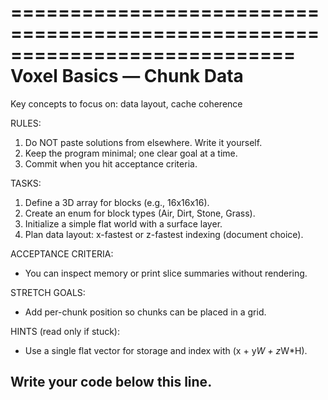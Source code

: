 ============================================================================
 Voxel Basics — Chunk Data
 ============================================================================
 Key concepts to focus on: data layout, cache coherence

 RULES:
 1) Do NOT paste solutions from elsewhere. Write it yourself.
 2) Keep the program minimal; one clear goal at a time.
 3) Commit when you hit acceptance criteria.

 TASKS:
 1. Define a 3D array for blocks (e.g., 16x16x16).
 2. Create an enum for block types (Air, Dirt, Stone, Grass).
 3. Initialize a simple flat world with a surface layer.
 4. Plan data layout: x-fastest or z-fastest indexing (document choice).

 ACCEPTANCE CRITERIA:
 - You can inspect memory or print slice summaries without rendering.

 STRETCH GOALS:
 - Add per-chunk position so chunks can be placed in a grid.

 HINTS (read only if stuck):
 - Use a single flat vector for storage and index with (x + y*W + z*W*H).

 Write your code below this line.
 -----------------------------------------------------------

